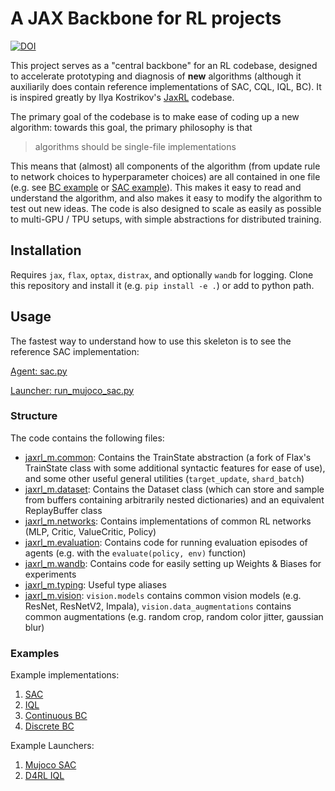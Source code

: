 # A JAX Backbone for RL projects

[![DOI](https://zenodo.org/badge/552666099.svg)](https://zenodo.org/badge/latestdoi/552666099)

This project serves as a "central backbone" for an RL codebase, designed to accelerate prototyping and diagnosis of **new** algorithms (although it auxiliarily does contain reference implementations of SAC, CQL, IQL, BC). It is inspired greatly by Ilya Kostrikov's  [JaxRL](https://github.com/ikostrikov/jaxrl) codebase. 

The primary goal of the codebase is to make ease of coding up a new algorithm: towards this goal, the primary philosophy is that 

> algorithms should be single-file implementations

This means that (almost) all components of the algorithm (from update rule to network choices to hyperparameter choices) are all contained in one file (e.g. see [BC example](examples/vision_agents/continuous_bc.py) or [SAC example](examples/mujoco/sac.py)). This makes it easy to read and understand the algorithm, and also makes it easy to modify the algorithm to test out new ideas. The code is also designed to scale as easily as possible to multi-GPU / TPU setups, with simple abstractions for distributed training.


## Installation

Requires `jax`, `flax`, `optax`, `distrax`, and optionally `wandb` for logging. Clone this repository and install it (e.g. `pip install -e .`) or add to python path.

## Usage

The fastest way to understand how to use this skeleton is to see the reference SAC implementation: 

[Agent: sac.py](examples/mujoco/sac.py)

[Launcher: run_mujoco_sac.py](examples/mujoco/run_mujoco_sac.py)


### Structure

The code contains the following files:

- [jaxrl_m.common](jaxrl_m/common.py): Contains the TrainState abstraction (a fork of Flax's TrainState class with some additional syntactic features for ease of use), and some other useful general utilities (`target_update`, `shard_batch`)
- [jaxrl_m.dataset](jaxrl_m/dataset.py): Contains the Dataset class (which can store and sample from buffers containing arbitrarily nested dictionaries) and an equivalent ReplayBuffer class
- [jaxrl_m.networks](jaxrl_m/networks.py): Contains implementations of common RL networks (MLP, Critic, ValueCritic, Policy)
- [jaxrl_m.evaluation](jaxrl_m/evaluation.py): Contains code for running evaluation episodes of agents (e.g. with the `evaluate(policy, env)` function)
- [jaxrl_m.wandb](jaxrl_m/wandb.py): Contains code for easily setting up Weights & Biases for experiments
- [jaxrl_m.typing](jaxrl_m/typing.py): Useful type aliases
- [jaxrl_m.vision](jaxrl_m/vision/__init__.py): `vision.models` contains common vision models (e.g. ResNet, ResNetV2, Impala), `vision.data_augmentations` contains common augmentations (e.g. random crop, random color jitter, gaussian blur)

### Examples

Example implementations:

1. [SAC](examples/mujoco/sac.py)
2. [IQL](examples/mujoco/iql.py)
3. [Continuous BC](examples/vision_agents/continuous_bc.py)
4. [Discrete BC](examples/vision_agents/discrete_bc.py)


Example Launchers:

1. [Mujoco SAC](examples/mujoco/run_mujoco_sac.py)
2. [D4RL IQL](examples/mujoco/run_d4rl_iql.py)

